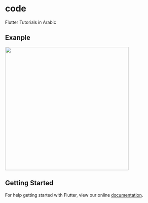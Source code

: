 # code

Flutter Tutorials in Arabic
## Exanple

<img src="https://i.imgur.com/pP8ChGh.gif" height="400px"  widgth="200px">

## Getting Started

For help getting started with Flutter, view our online
[documentation](https://flutter.io/).
